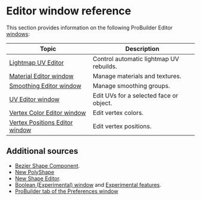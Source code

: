 # Editor window reference

This section provides information on the following ProBuilder Editor [windows](overview-ui.md#pb_editors):

| **Topic** | **Description** |
| --- | --- |
| [Lightmap UV Editor](lightmap-uv.md) | Control automatic lightmap UV rebuilds. |
| [Material Editor window](material-tools.md) | Manage materials and textures. |
| [Smoothing Editor window](smoothing-groups.md) | Manage smoothing groups. |
| [UV Editor window](uv-editor.md) | Edit UVs for a selected face or object. |
| [Vertex Color Editor window](vertex-colors.md) | Edit vertex colors. |
| [Vertex Positions Editor window](vertex-positions.md) | Edit vertex positions. |

## Additional sources

* [Bezier Shape Component](bezier).
* [New PolyShape](shape-tool)
* [New Shape Editor](workflow-create-predefined).
* [Boolean (Experimental) window](boolean.md) and [Experimental features](experimental.md).
* [ProBuilder tab of the Preferences window](preferences.md)

